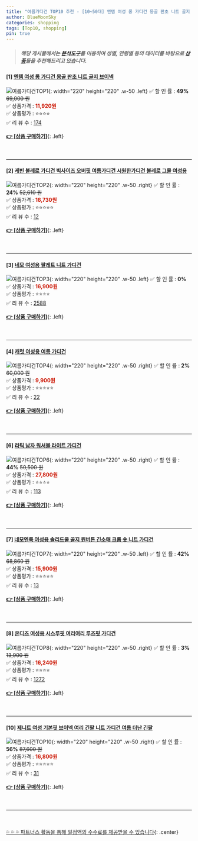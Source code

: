 ```yaml
---
title: "여름가디건 TOP10 추천 - [10~50대] 엔템 여성 롱 가디건 몽골 판초 니트 골지 브이넥"
author: BlueMoonSky
categories: shopping
tags: [Top10, shopping]
pin: true
---
```


> ##### 해당 게시물에서는 [**분석도구**](https://itemscout.io/)를 이용하여 **성별**, **연령별** 등의 데이터를 바탕으로 [**상품**](https://link.coupang.com/a/baae76)들을 추천해드리고 있습니다.

#### [1] [엔템 여성 롱 가디건 몽골 판초 니트 골지 브이넥](https://link.coupang.com/re/AFFSDP?lptag=AF5964186&subid=bluemoonsky6999&pageKey=7621445237&traceid=V0-153&itemId=20207180846&vendorItemId=87297421668)
![여름가디건TOP1](https://thumbnail8.coupangcdn.com/thumbnails/remote/230x230ex/image/vendor_inventory/5f85/822916666a721294d4e2f6b3b36d032b52bce3918981be05a05e305f0c73.jpg){: width="220" height="220" .w-50 .left}
✅ 할 인 률 : **49%** ~~<del class="base-price"> 69,000  </del>원~~<br>
✅ 상품가격 : <span style="color:#cb1400"> **11,920원** </span><br>
✅ 상품평가 : ⭐⭐⭐⭐<br>
✅ 리 뷰 수 : [174](https://link.coupang.com/re/AFFSDP?lptag=AF5964186&subid=bluemoonsky6999&pageKey=7621445237&traceid=V0-153&itemId=20207180846&vendorItemId=87297421668)<br>
<br>
[**👉  [상품 구매하기]**](https://link.coupang.com/re/AFFSDP?lptag=AF5964186&subid=bluemoonsky6999&pageKey=7621445237&traceid=V0-153&itemId=20207180846&vendorItemId=87297421668){: .left}
<br>
<br>
<br>

***

#### [2] [케빈 볼레로 가디건 빅사이즈 오버핏 여름가디건 시원한가디건 볼레로 그물 여성용](https://link.coupang.com/re/AFFSDP?lptag=AF5964186&subid=bluemoonsky6999&pageKey=7418410813&traceid=V0-153&itemId=19237756727&vendorItemId=86354095312)
![여름가디건TOP2](https://thumbnail8.coupangcdn.com/thumbnails/remote/230x230ex/image/vendor_inventory/a0a3/90957299b305d0a8cdf886d0542b0d7441e257d299e1d4a4552e7cdc1b8c.jpg){: width="220" height="220" .w-50 .right}
✅ 할 인 률 : **24%** ~~<del class="base-price"> 52,610  </del>원~~<br>
✅ 상품가격 : <span style="color:#cb1400"> **16,730원** </span><br>
✅ 상품평가 : ⭐⭐⭐⭐⭐<br>
✅ 리 뷰 수 : [12](https://link.coupang.com/re/AFFSDP?lptag=AF5964186&subid=bluemoonsky6999&pageKey=7418410813&traceid=V0-153&itemId=19237756727&vendorItemId=86354095312)<br>
<br>
[**👉  [상품 구매하기]**](https://link.coupang.com/re/AFFSDP?lptag=AF5964186&subid=bluemoonsky6999&pageKey=7418410813&traceid=V0-153&itemId=19237756727&vendorItemId=86354095312){: .left}
<br>
<br>
<br>

***

#### [3] [네모 여성용 팔레트 니트 가디건](https://link.coupang.com/re/AFFSDP?lptag=AF5964186&subid=bluemoonsky6999&pageKey=4924363405&traceid=V0-153&itemId=14107525480&vendorItemId=81393532325)
![여름가디건TOP3](https://thumbnail9.coupangcdn.com/thumbnails/remote/230x230ex/image/vendor_inventory/fc2b/115e3eba2da547bd7cf08c4df493e4675ba15620402cfe557d8c6e6b7a2f.jpg){: width="220" height="220" .w-50 .left}
✅ 할 인 률 : **0%** <br>
✅ 상품가격 : <span style="color:#cb1400"> **16,900원** </span><br>
✅ 상품평가 : ⭐⭐⭐⭐<br>
✅ 리 뷰 수 : [2588](https://link.coupang.com/re/AFFSDP?lptag=AF5964186&subid=bluemoonsky6999&pageKey=4924363405&traceid=V0-153&itemId=14107525480&vendorItemId=81393532325)<br>
<br>
[**👉  [상품 구매하기]**](https://link.coupang.com/re/AFFSDP?lptag=AF5964186&subid=bluemoonsky6999&pageKey=4924363405&traceid=V0-153&itemId=14107525480&vendorItemId=81393532325){: .left}
<br>
<br>
<br>

***

#### [4] [캐럿 여성용 여름 가디건](https://link.coupang.com/re/AFFSDP?lptag=AF5964186&subid=bluemoonsky6999&pageKey=5711735973&traceid=V0-153&itemId=9524693228&vendorItemId=76809413417)
![여름가디건TOP4](https://thumbnail7.coupangcdn.com/thumbnails/remote/230x230ex/image/retail/images/2415040744925627-04235332-ae7d-4fcb-aa13-1424f744ce99.jpg){: width="220" height="220" .w-50 .right}
✅ 할 인 률 : **2%** ~~<del class="base-price"> 60,000  </del>원~~<br>
✅ 상품가격 : <span style="color:#cb1400"> **9,900원** </span><br>
✅ 상품평가 : ⭐⭐⭐⭐⭐<br>
✅ 리 뷰 수 : [22](https://link.coupang.com/re/AFFSDP?lptag=AF5964186&subid=bluemoonsky6999&pageKey=5711735973&traceid=V0-153&itemId=9524693228&vendorItemId=76809413417)<br>
<br>
[**👉  [상품 구매하기]**](https://link.coupang.com/re/AFFSDP?lptag=AF5964186&subid=bluemoonsky6999&pageKey=5711735973&traceid=V0-153&itemId=9524693228&vendorItemId=76809413417){: .left}
<br>
<br>
<br>

***

#### [6] [라틱 남자 워셔블 라이트 가디건](https://link.coupang.com/re/AFFSDP?lptag=AF5964186&subid=bluemoonsky6999&pageKey=6961216452&traceid=V0-153&itemId=16947589164&vendorItemId=85170002167)
![여름가디건TOP6](https://thumbnail8.coupangcdn.com/thumbnails/remote/230x230ex/image/vendor_inventory/6f5a/b3d85dc1ace20d9a58dd37a4776ad3d8d9a01a00946193cd9de9e3ac8682.jpg){: width="220" height="220" .w-50 .right}
✅ 할 인 률 : **44%** ~~<del class="base-price"> 50,500  </del>원~~<br>
✅ 상품가격 : <span style="color:#cb1400"> **27,800원** </span><br>
✅ 상품평가 : ⭐⭐⭐⭐<br>
✅ 리 뷰 수 : [113](https://link.coupang.com/re/AFFSDP?lptag=AF5964186&subid=bluemoonsky6999&pageKey=6961216452&traceid=V0-153&itemId=16947589164&vendorItemId=85170002167)<br>
<br>
[**👉  [상품 구매하기]**](https://link.coupang.com/re/AFFSDP?lptag=AF5964186&subid=bluemoonsky6999&pageKey=6961216452&traceid=V0-153&itemId=16947589164&vendorItemId=85170002167){: .left}
<br>
<br>
<br>

***

#### [7] [네모엔룩 여성용 솔리드쿨 골지 원버튼 긴소매 크롭 숏 니트 가디건](https://link.coupang.com/re/AFFSDP?lptag=AF5964186&subid=bluemoonsky6999&pageKey=6622109633&traceid=V0-153&itemId=15061006865&vendorItemId=82283376941)
![여름가디건TOP7](https://thumbnail8.coupangcdn.com/thumbnails/remote/230x230ex/image/vendor_inventory/2334/d11381be27d6a9f5b67f68114dfc5ccb1e5bfdf18ee472d5405263d41f52.jpg){: width="220" height="220" .w-50 .left}
✅ 할 인 률 : **42%** ~~<del class="base-price"> 68,860  </del>원~~<br>
✅ 상품가격 : <span style="color:#cb1400"> **15,900원** </span><br>
✅ 상품평가 : ⭐⭐⭐⭐⭐<br>
✅ 리 뷰 수 : [13](https://link.coupang.com/re/AFFSDP?lptag=AF5964186&subid=bluemoonsky6999&pageKey=6622109633&traceid=V0-153&itemId=15061006865&vendorItemId=82283376941)<br>
<br>
[**👉  [상품 구매하기]**](https://link.coupang.com/re/AFFSDP?lptag=AF5964186&subid=bluemoonsky6999&pageKey=6622109633&traceid=V0-153&itemId=15061006865&vendorItemId=82283376941){: .left}
<br>
<br>
<br>

***

#### [8] [온디즈 여성용 시스루핏 여리여리 루즈핏 가디건](https://link.coupang.com/re/AFFSDP?lptag=AF5964186&subid=bluemoonsky6999&pageKey=7149531940&traceid=V0-153&itemId=17971770270&vendorItemId=85128975776)
![여름가디건TOP8](https://thumbnail7.coupangcdn.com/thumbnails/remote/230x230ex/image/rs_quotation_api/tr07elny/3f20f15e89d5416f9f45888e3e2968b1.jpg){: width="220" height="220" .w-50 .right}
✅ 할 인 률 : **3%** ~~<del class="base-price"> 13,900  </del>원~~<br>
✅ 상품가격 : <span style="color:#cb1400"> **16,240원** </span><br>
✅ 상품평가 : ⭐⭐⭐⭐<br>
✅ 리 뷰 수 : [1272](https://link.coupang.com/re/AFFSDP?lptag=AF5964186&subid=bluemoonsky6999&pageKey=7149531940&traceid=V0-153&itemId=17971770270&vendorItemId=85128975776)<br>
<br>
[**👉  [상품 구매하기]**](https://link.coupang.com/re/AFFSDP?lptag=AF5964186&subid=bluemoonsky6999&pageKey=7149531940&traceid=V0-153&itemId=17971770270&vendorItemId=85128975776){: .left}
<br>
<br>
<br>

***

#### [10] [제니트 여성 기본핏 브이넥 여리 긴팔 니트 가디건 여름 더난 긴팔](https://link.coupang.com/re/AFFSDP?lptag=AF5964186&subid=bluemoonsky6999&pageKey=5649180002&traceid=V0-153&itemId=9238927980&vendorItemId=81222940580)
![여름가디건TOP10](https://thumbnail8.coupangcdn.com/thumbnails/remote/230x230ex/image/vendor_inventory/d37a/bdeea4167ffe0ee9c4d32e51a346f803d2f3021dcfe67caf48e3349192b0.jpg){: width="220" height="220" .w-50 .right}
✅ 할 인 률 : **56%** ~~<del class="base-price"> 87,600  </del>원~~<br>
✅ 상품가격 : <span style="color:#cb1400"> **16,800원** </span><br>
✅ 상품평가 : ⭐⭐⭐⭐⭐<br>
✅ 리 뷰 수 : [31](https://link.coupang.com/re/AFFSDP?lptag=AF5964186&subid=bluemoonsky6999&pageKey=5649180002&traceid=V0-153&itemId=9238927980&vendorItemId=81222940580)<br>
<br>
[**👉  [상품 구매하기]**](https://link.coupang.com/re/AFFSDP?lptag=AF5964186&subid=bluemoonsky6999&pageKey=5649180002&traceid=V0-153&itemId=9238927980&vendorItemId=81222940580){: .left}
<br>
<br>
<br>

***
<br><br>[💦 💦 💦 파트너스 활동을 통해 일정액의 수수료를 제공받을 수 있습니다](https://link.coupang.com/a/baae76){: .center}